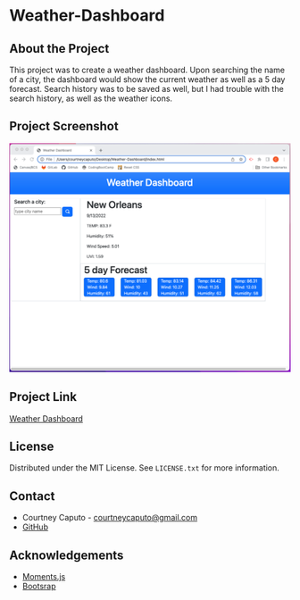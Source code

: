 # Weather-Dashboard

## About the Project
This project was to create a weather dashboard. Upon searching the name of a city, the dashboard would show the current weather as well as a 5 day forecast. Search history was to be saved as well, but I had trouble with the search history, as well as the weather icons.

## Project Screenshot
<img src="/assets/Screenshot.png">

## Project Link
<a href="https://courtneycaputo.github.io/Weather-Dashboard/">Weather Dashboard</a>

## License
Distributed under the MIT License. See `LICENSE.txt` for more information.

## Contact
* Courtney Caputo - courtneycaputo@gmail.com
* <a href="https://github.com/courtneycaputo">GitHub</a>


## Acknowledgements
* <a href="https://momentjs.com/">Moments.js</a>
* <a href="https://getbootstrap.com/">Bootsrap</a>